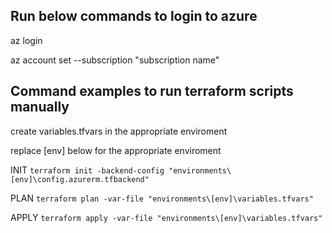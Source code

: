 ## Run below commands to login to azure 

  az login
  
  az account set --subscription "subscription name"

## Command examples to run terraform scripts manually 

create variables.tfvars in the appropriate enviroment

replace [env] below for the appropriate enviroment

INIT `terraform init -backend-config "environments\[env]\config.azurerm.tfbackend"`

PLAN `terraform plan -var-file "environments\[env]\variables.tfvars"` 

APPLY `terraform apply -var-file "environments\[env]\variables.tfvars"` 

